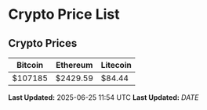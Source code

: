 # Crypto Price List

## Crypto Prices
| Bitcoin | Ethereum | Litecoin |
| ------- | -------- | -------- |
| $107185 | $2429.59 | $84.44 |
**Last Updated:** 2025-06-25 11:54 UTC
**Last Updated:** $DATE$
